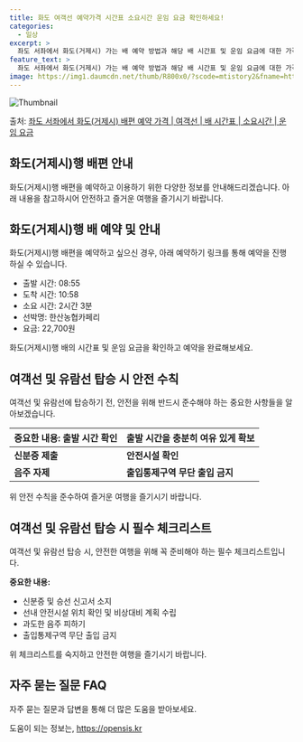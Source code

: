 ```yaml
---
title: 화도 여객선 예약가격 시간표 소요시간 운임 요금 확인하세요!
categories:
  - 일상
excerpt: >
  좌도 서좌에서 화도(거제시) 가는 배 예약 방법과 해당 배 시간표 및 운임 요금에 대한 가격 정보를 안내 드리겠습니다. 안전하고 재밋는 화도(거제시)행 여행을 위해 아래 정보 참고하시기 바랍니다. 화도(거제시)행 배편 예약하기 👈 클릭좌도 서좌에서 화도(거제시)행 배 시간표출발 시간도착 시간소요 시간선박명요금08:5510:582시간 3분한산농협카페리22,700원화도(거제시)행 배편 예약하기 👈 클릭좌도 서좌에서 화도(거제시)행 여객선 탑승 시 이용수칙여객선에 안전하고 편리하게 탑승하기 위한 필수 수칙 중요한 내용: 선박 출항 전 출발 시간 확인 및 충분한 여유시간 확보가 중요합니다. 여객선에 탑승하기 전에 출항 시간을 확인하고 충분한 여유시간을 확보하여 마땅한 대비를 합니다. 선박이 선착장에 도착할 때는..
feature_text: >
  좌도 서좌에서 화도(거제시) 가는 배 예약 방법과 해당 배 시간표 및 운임 요금에 대한 가격 정보를 안내 드리겠습니다. 안전하고 재밋는 화도(거제시)행 여행을 위해 아래 정보 참고하시기 바랍니다. 화도(거제시)행 배편 예약하기 👈 클릭좌도 서좌에서 화도(거제시)행 배 시간표출발 시간도착 시간소요 시간선박명요금08:5510:582시간 3분한산농협카페리22,700원화도(거제시)행 배편 예약하기 👈 클릭좌도 서좌에서 화도(거제시)행 여객선 탑승 시 이용수칙여객선에 안전하고 편리하게 탑승하기 위한 필수 수칙 중요한 내용: 선박 출항 전 출발 시간 확인 및 충분한 여유시간 확보가 중요합니다. 여객선에 탑승하기 전에 출항 시간을 확인하고 충분한 여유시간을 확보하여 마땅한 대비를 합니다. 선박이 선착장에 도착할 때는..
image: https://img1.daumcdn.net/thumb/R800x0/?scode=mtistory2&fname=https%3A%2F%2Fblog.kakaocdn.net%2Fdn%2Fcd2dHw%2FbtsHA0d0gdh%2FWEiOmlc1xkyoi60ZANUZbk%2Fimg.webp
---
```


![Thumbnail](https://img1.daumcdn.net/thumb/R800x0/?scode=mtistory2&fname=https%3A%2F%2Fblog.kakaocdn.net%2Fdn%2Fcd2dHw%2FbtsHA0d0gdh%2FWEiOmlc1xkyoi60ZANUZbk%2Fimg.webp)

<p>출처: <a href="https://opensis.kr/entry/%EC%A2%8C%EB%8F%84-%EC%84%9C%EC%A2%8C%EC%97%90%EC%84%9C-%ED%99%94%EB%8F%84%EA%B1%B0%EC%A0%9C%EC%8B%9C-%EB%B0%B0%ED%8E%B8-%EC%98%88%EC%95%BD-%EA%B0%80%EA%B2%A9-%EC%97%AC%EA%B0%9D%EC%84%A0-%EB%B0%B0-%EC%8B%9C%EA%B0%84%ED%91%9C-%EC%86%8C%EC%9A%94%EC%8B%9C%EA%B0%84-%EC%9A%B4%EC%9E%84-%EC%9A%94%EA%B8%88" rel="dofollow">좌도 서좌에서 화도(거제시) 배편 예약 가격 | 여객선 | 배 시간표 | 소요시간 | 운임 요금</a> </p>

## 화도(거제시)행 배편 안내

화도(거제시)행 배편을 예약하고 이용하기 위한 다양한 정보를 안내해드리겠습니다. 아래 내용을 참고하시어 안전하고 즐거운 여행을 즐기시기
바랍니다.

## 화도(거제시)행 배 예약 및 안내

화도(거제시)행 배편을 예약하고 싶으신 경우, 아래 예약하기 링크를 통해 예약을 진행하실 수 있습니다.

  * 출발 시간: 08:55
  * 도착 시간: 10:58
  * 소요 시간: 2시간 3분
  * 선박명: 한산농협카페리
  * 요금: 22,700원

화도(거제시)행 배의 시간표 및 운임 요금을 확인하고 예약을 완료해보세요.

## 여객선 및 유람선 탑승 시 안전 수칙

여객선 및 유람선에 탑승하기 전, 안전을 위해 반드시 준수해야 하는 중요한 사항들을 알아보겠습니다.

**중요한 내용:** **출발 시간 확인** | **출발 시간을 충분히 여유 있게 확보**  
---|---  
**신분증 제출** | **안전시설 확인**  
**음주 자제** | **출입통제구역 무단 출입 금지**  
  
위 안전 수칙을 준수하여 즐거운 여행을 즐기시기 바랍니다.

## 여객선 및 유람선 탑승 시 필수 체크리스트

여객선 및 유람선 탑승 시, 안전한 여행을 위해 꼭 준비해야 하는 필수 체크리스트입니다.

**중요한 내용:**

  * 신분증 및 승선 신고서 소지
  * 선내 안전시설 위치 확인 및 비상대비 계획 수립
  * 과도한 음주 피하기
  * 출입통제구역 무단 출입 금지

위 체크리스트를 숙지하고 안전한 여행을 즐기시기 바랍니다.

## 자주 묻는 질문 FAQ

자주 묻는 질문과 답변을 통해 더 많은 도움을 받아보세요.

 

도움이 되는 정보는, <a href="https://opensis.kr" rel="dofollow">https://opensis.kr</a>


